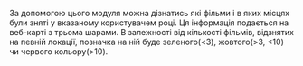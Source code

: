 За допомогою цього модуля можна  дізнатись які фільми і в 
яких місцях були зняті у вказаному користувачем році. Ця 
інформація подається на веб-карті з трьома шарами.
В залежності від кількості фільмів, відзнятих на певній локації,
позначка на ній буде зеленого(<3), жовтого(>3, <10) 
чи червого кольору(>10).